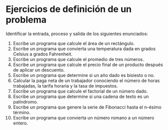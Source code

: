 # Ejercicios de definición de un problema

Identificar la entrada, proceso y salida de los siguientes enunciados: 

1. Escribe un programa que calcule el área de un rectángulo.
2. Escribe un programa que convierta una temperatura dada en grados Celsius a grados Fahrenheit.
3. Escribe un programa que calcule el promedio de tres números.
4. Escribe un programa que calcule el precio final de un producto después de aplicar un descuento.
5. Escribe un programa que determine si un año dado es bisiesto o no.
6. Calcular la paga neta de un trabajador conociendo el número de horas trabajadas, la tarifa horaria y la tasa de
impuestos.
7. Escribe un programa que calcule el factorial de un número dado.
8. Escribe un programa que determine si una cadena de texto es un palíndromo.
9. Escribe un programa que genere la serie de Fibonacci hasta el n-ésimo término.
10. Escribe un programa que convierta un número romano a un número entero.
